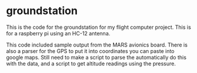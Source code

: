 # groundstation

This is the code for the groundstation for my flight computer project. This is for a raspberry pi using an HC-12 antenna.

This code included sample output from the MARS avionics board. There is also a parser for the GPS to put it into coordinates you can paste into google maps. Still need to make a script to parse the automatically do this with the data, and a script to get altitude readings using the pressure.
